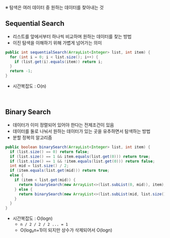 ※ 탐색은 여러 데이터 중 원하는 데이터를 찾아내는 것

## Sequential Search

- 리스트를 앞에서부터 하나씩 비교하며 원하는 데이터를 찾는 방법
- 이진 탐색을 이해하기 위해 가볍게 넘어가는 의미

```java
public int sequentialSearch(ArrayList<Integer> list, int item) {
  for (int i = 0; i < list.size(); i++) {
    if (list.get(i).equals(item)) return i;
  }
  return -1;
}
```

- 시간복잡도 : O(n)

<br>

## Binary Search

- 데이터가 이미 정렬되어 있어야 한다는 전제조건이 있음
- 데이터를 둘로 나눠서 원하는 데이터가 있는 곳을 유추하면서 탐색하는 방법
- 분할 정복의 알고리즘

```java
public boolean binarySearch(ArrayList<Integer> list, int item) {
  if (list.size() == 0) return false;
  if (list.size() == 1 && item.equals(list.get(0))) return true;
  if (list.size() == 1 && !item.equals(list.get(0))) return false;
  int mid = list.size() / 2;
  if (item.equals(list.get(mid))) return true;
  else {
    if (item < list.get(mid)) {
      return binarySearch(new ArrayList<>(list.subList(0, mid)), item);
    } else {
      return binarySearch(new ArrayList<>(list.subList(mid, list.size())), item);
    }
  }
}
```

- 시간복잡도 : O(logn)
  - `n / 2 / 2 / 2 ... = 1`
  - O(log₂n+1)이 되지만 상수가 삭제되어서 O(logn)
